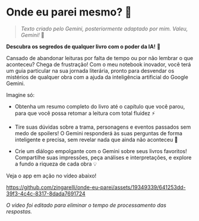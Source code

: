# Onde eu parei mesmo? 🤔

> *Texto criado pelo Gemini, posteriormente adaptado por mim. Valeu, Gemini!* 🤝

**Descubra os segredos de qualquer livro com o poder da IA!** 🤖

Cansado de abandonar leituras por falta de tempo ou por não lembrar o que aconteceu?  Chega de frustração! Com o meu notebook inovador, você terá um guia particular na sua jornada literária, pronto para desvendar os mistérios de qualquer obra com a ajuda da inteligência artificial do Google Gemini.

Imagine só:

- Obtenha um resumo completo do livro até o capítulo que você parou, para que você possa retomar a leitura com total fluidez ⚡

- Tire suas dúvidas sobre a trama, personagens e eventos passados sem medo de spoilers! O Gemini responderá às suas perguntas de forma inteligente e precisa, sem revelar nada que ainda não aconteceu 🤫

- Crie um diálogo empolgante com o Gemini sobre seus livros favoritos! Compartilhe suas impressões, peça análises e interpretações, e explore a fundo a riqueza de cada obra 💡

Veja o app em ação no vídeo abaixo!

https://github.com/zingarelli/onde-eu-parei/assets/19349339/641253dd-39f3-4c4c-8317-8dada7691724

*O vídeo foi editado para eliminar o tempo de processamento das respostas.*

